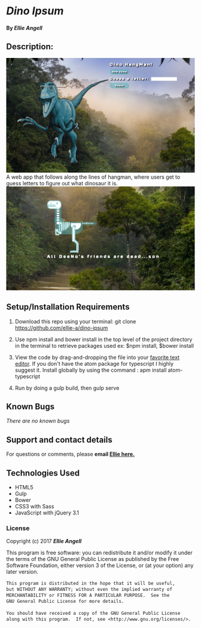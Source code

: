 # _Dino Ipsum_



#### By _**Ellie Angell**_

<!-- ![screenshot](Screen Shot.png) -->


## Description:
![screenshot](shot2.png)
A web app that follows along the lines of hangman, where users get to guess letters to figure out what dinosaur it is.
![screenshot](shot1.png)


## Setup/Installation Requirements

1. Download this repo using your terminal: git clone https://github.com/ellie-a/dino-ipsum

2. Use npm install and bower install in the top level of the project directory in the terminal  to retrieve packages used ex:
    $npm install, $bower install

3. View the code by drag-and-dropping the file into your [favorite text editor](https://atom.io).
    If you don't have the atom package for typescript I highly suggest it. Install globally by using the command : apm install atom-typescript

4. Run by doing a gulp build, then gulp serve



## Known Bugs

_There are no known bugs_

## Support and contact details

For questions or comments, please __email  [Ellie here.](elliea915@gmail.com)__

## Technologies Used

* HTML5
* Gulp
* Bower
* CSS3 with Sass
* JavaScript with jQuery 3.1

### License

Copyright (c) 2017 **_Ellie Angell_**

This program is free software: you can redistribute it and/or modify
    it under the terms of the GNU General Public License as published by
    the Free Software Foundation, either version 3 of the License, or
    (at your option) any later version.

    This program is distributed in the hope that it will be useful,
    but WITHOUT ANY WARRANTY; without even the implied warranty of
    MERCHANTABILITY or FITNESS FOR A PARTICULAR PURPOSE.  See the
    GNU General Public License for more details.

    You should have received a copy of the GNU General Public License
    along with this program.  If not, see <http://www.gnu.org/licenses/>.
